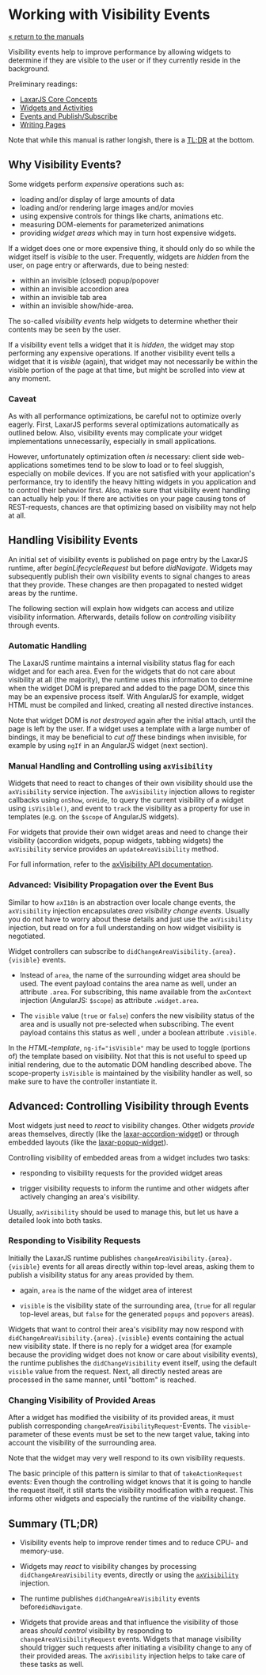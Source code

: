 # Working with Visibility Events

[« return to the manuals](index.md)

Visibility events help to improve performance by allowing widgets to determine if they are visible to the user or if they currently reside in the background.

Preliminary readings:

* [LaxarJS Core Concepts](../concepts.md)
* [Widgets and Activities](widgets_and_activities.md)
* [Events and Publish/Subscribe](events.md)
* [Writing Pages](writing_pages.md)

Note that while this manual is rather longish, there is a [TL;DR](#summary-tldr) at the bottom.

## Why Visibility Events?

Some widgets perform *expensive* operations such as:

  - loading and/or display of large amounts of data
  - loading and/or rendering large images and/or movies
  - using expensive controls for things like charts, animations etc.
  - measuring DOM-elements for parameterized animations
  - providing *widget areas* which may in turn host expensive widgets.

If a widget does one or more expensive thing, it should only do so while the widget itself is *visible* to the user.
Frequently, widgets are *hidden* from the user, on page entry or afterwards, due to being nested:

  - within an invisible (closed) popup/popover
  - within an invisible accordion area
  - within an invisible tab area
  - within an invisible show/hide-area.

The so-called *visibility events* help widgets to determine whether their contents may be seen by the user.

If a visibility event tells a widget that it is *hidden*, the widget may stop performing any expensive operations.
If another visibility event tells a widget that it is *visible* (again), that widget may not necessarily be within the visible portion of the page at that time, but might be scrolled into view at any moment.


### Caveat

As with all performance optimizations, be careful not to optimize overly eagerly.
First, LaxarJS performs several optimizations automatically as outlined below.
Also, visibility events may complicate your widget implementations unnecessarily, especially in small applications.

However, unfortunately optimization often *is* necessary: client side web-applications sometimes tend to be slow to load or to feel sluggish, especially on mobile devices.
If you are not satisfied with your application's performance, try to identify the heavy hitting widgets in you application and to control their behavior first.
Also, make sure that visibility event handling can actually help you:
If there are activities on your page causing tons of REST-requests, chances are that optimizing based on visibility may not help at all.


## Handling Visibility Events

An initial set of visibility events is published on page entry by the LaxarJS runtime, after *beginLifecycleRequest* but before *didNavigate*. Widgets may subsequently publish their own visibility events to signal changes to areas that they provide.
These changes are then propagated to nested widget areas by the runtime.

The following section will explain how widgets can access and utilize visibility information.
Afterwards, details follow on *controlling* visibility through events.


### Automatic Handling

The LaxarJS runtime maintains a internal visibility status flag for each widget and for each area.
Even for the widgets that do not care about visibility at all (the majority), the runtime uses this information to determine when the widget DOM is prepared and added to the page DOM, since this may be an expensive process itself.
With AngularJS for example, widget HTML must be compiled and linked, creating all nested directive instances.

Note that widget DOM is *not destroyed* again after the initial attach, until the page is left by the user.
If a widget uses a template with a large number of bindings, it may be beneficial to *cut off* these bindings when invisible, for example by using `ngIf` in an AngularJS widget (next section).


### Manual Handling and Controlling using `axVisibility`

Widgets that need to react to changes of their own visibility should use the `axVisibility` service injection.
The `axVisibility` injection allows to register callbacks using `onShow`, `onHide`, to query the current visibility of a widget using `isVisible()`, and event to `track` the visibility as a property for use in templates (e.g. on the `$scope` of AngularJS widgets).

For widgets that provide their own widget areas and need to change their visibility (accordion widgets, popup widgets, tabbing widgets) the `axVisibility` service provides an `updateAreaVisibility` method.

For full information, refer to the [axVisibility API documentation](../api/runtime.widget_services_visibility.md).


### Advanced: Visibility Propagation over the Event Bus

Similar to how `axI18n` is an abstraction over locale change events, the `axVisibility` injection encapsulates _area visibility change events_.
Usually you do not have to worry about these details and just use the `axVisibility` injection, but read on for a full understanding on how widget visibility is negotiated.

Widget controllers can subscribe to `didChangeAreaVisibility.{area}.{visible}` events.

* Instead of `area`, the name of the surrounding widget area should be used.
  The event payload contains the area name as well, under an attribute `.area`.
  For subscribing, this name available from the `axContext` injection (AngularJS: `$scope`) as attribute `.widget.area`.

* The `visible` value (`true` or `false`) confers the new visibility status of the area and is usually not pre-selected when subscribing.
  The event payload contains this status as well , under a boolean attribute `.visible`.

In the *HTML-template*, `ng-if="isVisible"` may be used to toggle (portions of) the template based on visibility.
Not that this is not useful to speed up initial rendering, due to the automatic DOM handling described above.
The scope-property `isVisible` is maintained by the visibility handler as well, so make sure to have the controller instantiate it.


## Advanced: Controlling Visibility through Events

Most widgets just need to *react* to visibility changes.
Other widgets *provide* areas themselves, directly (like the [laxar-accordion-widget](https://www.npmjs.com/package/laxar-accordion-widget)) or through embedded layouts (like the [laxar-popup-widget](https://www.npmjs.com/package/laxar-popup-widget)).

Controlling visibility of embedded areas from a widget includes two tasks:

* responding to visibility requests for the provided widget areas

* trigger visibility requests to inform the runtime and other widgets after actively changing an area's visibility.

Usually, `axVisibility` should be used to manage this, but let us have a detailed look into both tasks.


### Responding to Visibility Requests

Initially the LaxarJS runtime publishes `changeAreaVisibility.{area}.{visible}` events for all areas directly within top-level areas, asking them to publish a visibility status for any areas provided by them.

* again, `area` is the name of the widget area of interest

* `visible` is the visibility state of the surrounding area, (`true` for all regular top-level areas, but `false` for the generated `popups` and `popovers` areas).

Widgets that want to control their area's visibility may now respond with `didChangeAreaVisibility.{area}.{visible}` events containing the actual new visibility state.
If there is no reply for a widget area (for example because the providing widget does not know or care about visibility events), the runtime publishes the `didChangeVisibility` event itself, using the default `visible` value from the request.
Next, all directly nested areas are processed in the same manner, until "bottom" is reached.


### Changing Visibility of Provided Areas

After a widget has modified the visibility of its provided areas, it must publish corresponding `changeAreaVisibilityRequest`-Events.
The `visible`-parameter of these events must be set to the new target value, taking into account the visibility of the surrounding area.

Note that the widget may very well respond to its own visibility requests.

The basic principle of this pattern is similar to that of `takeActionRequest` events:
Even though the controlling widget knows that it is going to handle the request itself, it still starts the visibility modification with a request.
This informs other widgets and especially the runtime of the visibility change.


## Summary (TL;DR)

* Visibility events help to improve render times and to reduce CPU- and memory-use.

* Widgets may *react* to visibility changes by processing `didChangeAreaVisibility` events, directly or using the [`axVisibility`](../api/runtime.widget_services_visibility.md) injection.

* The runtime publishes `didChangeAreaVisibility` events before`didNavigate`.

* Widgets that provide areas and that influence the visibility of those areas *should control* visibility by responding to `changeAreaVisibilityRequest` events.
  Widgets that manage visibility should trigger such requests after initiating a visibility change to any of their provided areas.
  The `axVisibility` injection helps to take care of these tasks as well.
